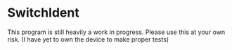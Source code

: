 # SwitchIdent

This program is still heavily a work in progress. Please use this at your own risk. (I have yet to own the device to make proper tests)